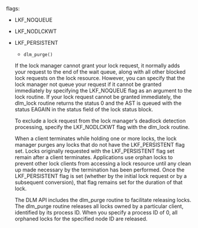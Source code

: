 flags:
- LKF_NOQUEUE
- LKF_NODLCKWT
- LKF_PERSISTENT
    - `dlm_purge()`

  If the lock manager cannot grant your lock request, it normally adds your request to the end of the wait queue, along with all other blocked lock requests on the lock resource. However, you can specify that the lock manager not queue your request if it cannot be granted immediately by specifying the LKF_NOQUEUE flag as an argument to the lock routine.
  If your lock request cannot be granted immediately, the dlm_lock routine returns the status 0 and the AST is queued with the status EAGAIN in the status field of the lock status block.

  To exclude a lock request from the lock manager’s deadlock detection processing, specify the LKF_NODLCKWT flag with the dlm_lock routine.

  When a client terminates while holding one or more locks, the lock manager purges any locks that do not have the LKF_PERSISTENT flag set. Locks originally requested with the LKF_PERSISTENT flag set remain after a client terminates. Applications use orphan locks to prevent other lock clients from accessing a lock resource until any clean up made necessary by the termination has been performed. Once the LKF_PERSISTENT flag is set (whether by the initial lock request or by a subsequent conversion), that flag remains set for the duration of that lock.

  The DLM API includes the dlm_purge routine to facilitate releasing locks. The dlm_purge routine releases all locks owned by a particular client, identified by its process ID. When you specify a process ID of 0, all orphaned locks for the specified node ID are released.
